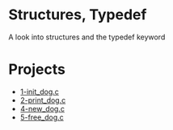 # Structures, Typedef
A look into structures and the typedef keyword

# Projects
* [1-init_dog.c](./1-init_dog.c)
* [2-print_dog.c](./2-print_dog.c)
* [4-new_dog.c](./4-new_dog.c)
* [5-free_dog.c](./5-free_dog.c)
